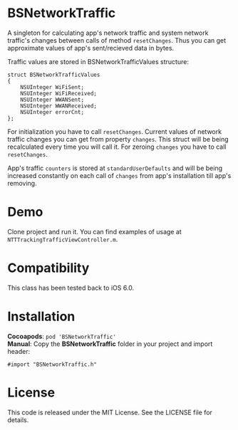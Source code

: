 BSNetworkTraffic
================

A singleton for calculating app's network traffic and system network traffic's changes between calls of method `resetChanges`. Thus you can get approximate values of app's sent/recieved data in bytes.

Traffic values are stored in BSNetworkTrafficValues structure:

```objc
struct BSNetworkTrafficValues
{
    NSUInteger WiFiSent;
    NSUInteger WiFiReceived;
    NSUInteger WWANSent;
    NSUInteger WWANReceived;
    NSUInteger errorCnt;
};
```

For initialization you have to call `resetChanges`.
Current values of network traffic changes you can get from property `changes`. This struct will be being recalculated every time you will call it. For zeroing `changes` you have to call `resetChanges`.

App's traffic `counters` is stored at `standardUserDefaults` and will be being increased constantly on each call of `changes` from app's installation till app's removing.


Demo
====

Clone project and run it. You can find examples of usage at `NTTTrackingTrafficViewController.m`.


Compatibility
=============

This class has been tested back to iOS 6.0.


Installation
============

__Cocoapods__: `pod 'BSNetworkTraffic'`<br />
__Manual__: Copy the __BSNetworkTraffic__ folder in your project and import header:

    #import "BSNetworkTraffic.h"


License
=======

This code is released under the MIT License. See the LICENSE file for
details.

